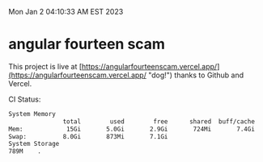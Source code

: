 Mon Jan  2 04:10:33 AM EST 2023

# angular fourteen scam


This project is live at [https://angularfourteenscam.vercel.app/](https://angularfourteenscam.vercel.app/ "dog!") thanks to Github and Vercel.

CI Status: 

```bash
System Memory
               total        used        free      shared  buff/cache   available
Mem:            15Gi       5.0Gi       2.9Gi       724Mi       7.4Gi       9.3Gi
Swap:          8.0Gi       873Mi       7.1Gi
System Storage
789M	.
```
```bash
